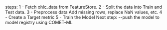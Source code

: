 steps:
1 - Fetch ohlc_data from FeatureStore.
2 - Split the data into Train and Test data.
3 - Preprocess data 
    Add missing rows, replace NaN values, etc.
4 - Create a Target metric 
5 - Train the Model
 Next step:
 --push the model to model registry using COMET-ML